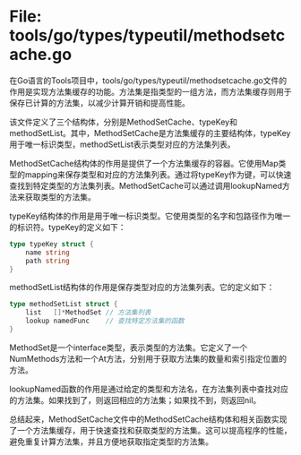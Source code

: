 # File: tools/go/types/typeutil/methodsetcache.go

在Go语言的Tools项目中，tools/go/types/typeutil/methodsetcache.go文件的作用是实现方法集缓存的功能。方法集是指类型的一组方法，而方法集缓存则用于保存已计算的方法集，以减少计算开销和提高性能。

该文件定义了三个结构体，分别是MethodSetCache、typeKey和methodSetList。其中，MethodSetCache是方法集缓存的主要结构体，typeKey用于唯一标识类型，methodSetList表示类型对应的方法集列表。

MethodSetCache结构体的作用是提供了一个方法集缓存的容器。它使用Map类型的mapping来保存类型和对应的方法集列表。通过将typeKey作为键，可以快速查找到特定类型的方法集列表。MethodSetCache可以通过调用lookupNamed方法来获取类型的方法集。

typeKey结构体的作用是用于唯一标识类型。它使用类型的名字和包路径作为唯一的标识符。typeKey的定义如下：

```go
type typeKey struct {
	name string
	path string
}
```

methodSetList结构体的作用是保存类型对应的方法集列表。它的定义如下：

```go
type methodSetList struct {
	list   []*MethodSet // 方法集列表
	lookup namedFunc    // 查找特定方法集的函数
}
```

MethodSet是一个interface类型，表示类型的方法集。它定义了一个NumMethods方法和一个At方法，分别用于获取方法集的数量和索引指定位置的方法。

lookupNamed函数的作用是通过给定的类型和方法名，在方法集列表中查找对应的方法集。如果找到了，则返回相应的方法集；如果找不到，则返回nil。

总结起来，MethodSetCache文件中的MethodSetCache结构体和相关函数实现了一个方法集缓存，用于快速查找和获取类型的方法集。这可以提高程序的性能，避免重复计算方法集，并且方便地获取指定类型的方法集。

